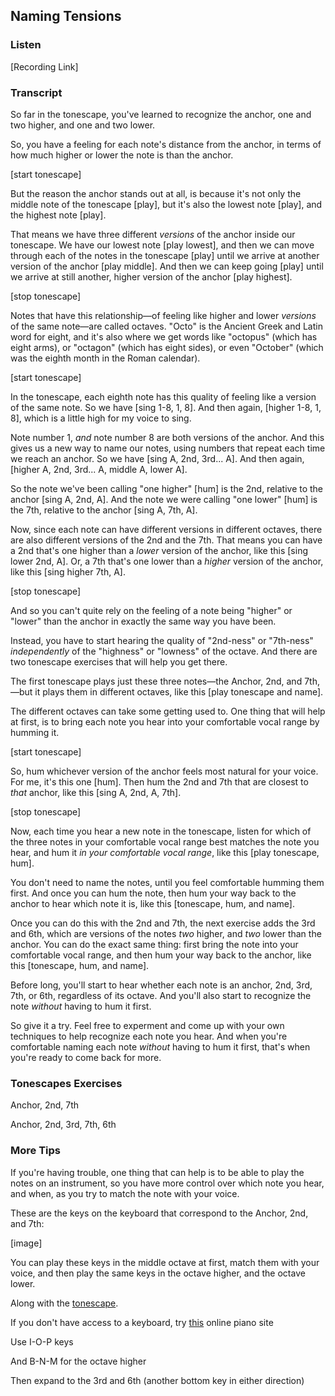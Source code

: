 ## Naming Tensions



### Listen

[Recording Link]



### Transcript

So far in the tonescape, you've learned to recognize the anchor, one and two higher, and one and two lower. 

So, you have a feeling for each note's distance from the anchor, in terms of how much higher or lower the note is than the anchor.

[start tonescape]

But the reason the anchor stands out at all, is because it's not only the middle note of the tonescape [play], but it's also the lowest note [play], and the highest note [play]. 

That means we have three different *versions* of the anchor inside our tonescape. We have our lowest note [play lowest], and then we can move through each of the notes in the tonescape [play] until we arrive at another version of the anchor [play middle]. And then we can keep going [play] until we arrive at still another, higher version of the anchor [play highest].

[stop tonescape]

Notes that have this relationship&mdash;of feeling like higher and lower *versions* of the same note&mdash;are called octaves. "Octo" is the Ancient Greek and Latin word for eight, and it's also where we get words like "octopus" (which has eight arms), or "octagon" (which has eight sides), or even "October" (which was the eighth month in the Roman calendar).

[start tonescape]

In the tonescape, each eighth note has this quality of feeling like a version of the same note. So we have [sing 1-8, 1, 8]. And then again, [higher 1-8, 1, 8], which is a little high for my voice to sing.

Note number 1, *and* note number 8 are both versions of the anchor. And this gives us a new way to name our notes, using numbers that repeat each time we reach an anchor. So we have [sing A, 2nd, 3rd... A]. And then again, [higher A, 2nd, 3rd... A, middle A, lower A].

So the note we've been calling "one higher" [hum] is the 2nd, relative to the anchor [sing A, 2nd, A]. And the note we were calling "one lower" [hum] is the 7th, relative to the anchor [sing A, 7th, A].

Now, since each note can have different versions in different octaves, there are also different versions of the 2nd and the 7th. That means you can have a 2nd that's one higher than a *lower* version of the anchor, like this [sing lower 2nd, A]. Or, a 7th that's one lower than a *higher* version of the anchor, like this [sing higher 7th, A].

[stop tonescape]

And so you can't quite rely on the feeling of a note being "higher" or "lower" than the anchor in exactly the same way you have been. 

Instead, you have to start hearing the quality of "2nd-ness" or "7th-ness" *independently* of the "highness" or "lowness" of the octave. And there are two tonescape exercises that will help you get there.

The first tonescape plays just these three notes&mdash;the Anchor, 2nd, and 7th,&mdash;but it plays them in different octaves, like this [play tonescape and name].

The different octaves can take some getting used to. One thing that will help at first, is to bring each note you hear into your comfortable vocal range by humming it. 

[start tonescape]

So, hum whichever version of the anchor feels most natural for your voice. For me, it's this one [hum]. Then hum the 2nd and 7th that are closest to *that* anchor, like this [sing A, 2nd, A, 7th].

[stop tonescape]

Now, each time you hear a new note in the tonescape, listen for which of the three notes in your comfortable vocal range best matches the note you hear, and hum it *in your comfortable vocal range*, like this [play tonescape, hum].

You don't need to name the notes, until you feel comfortable humming them first. And once you can hum the note, then hum your way back to the anchor to hear which note it is, like this [tonescape, hum, and name].

Once you can do this with the 2nd and 7th, the next exercise adds the 3rd and 6th, which are versions of the notes *two* higher, and *two* lower than the anchor. You can do the exact same thing: first bring the note into your comfortable vocal range, and then hum your way back to the anchor, like this [tonescape, hum, and name].

Before long, you'll start to hear whether each note is an anchor, 2nd, 3rd, 7th, or 6th, regardless of its octave. And you'll also start to recognize the note *without* having to hum it first.

So give it a try. Feel free to experment and come up with your own techniques to help recognize each note you hear. And when you're comfortable naming each note *without* having to hum it first, that's when you're ready to come back for more.



### Tonescapes Exercises

Anchor, 2nd, 7th



Anchor, 2nd, 3rd, 7th, 6th



### More Tips

If you're having trouble, one thing that can help is to be able to play the notes on an instrument, so you have more control over which note you hear, and when, as you try to match the note with your voice.

These are the keys on the keyboard that correspond to the Anchor, 2nd, and 7th:

[image]

You can play these keys in the middle octave at first, match them with your voice, and then play the same keys in the octave higher, and the octave lower.

Along with the [tonescape](https://davidforrest.github.io/FR_Music/resources/tonescapes_0.mp3).

If you don't have access to a keyboard, try [this](https://www.onlinepianist.com/virtual-piano) online piano site

Use I-O-P keys

And B-N-M for the octave higher

Then expand to the 3rd and 6th (another bottom key in either direction)
